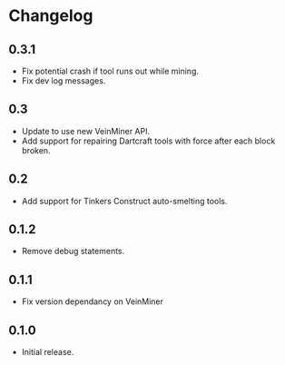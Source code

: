 Changelog
=========

0.3.1
-----
* Fix potential crash if tool runs out while mining.
* Fix dev log messages.

0.3
----
* Update to use new VeinMiner API.
* Add support for repairing Dartcraft tools with force after each block broken.

0.2
----
* Add support for Tinkers Construct auto-smelting tools.

0.1.2
-----
* Remove debug statements.

0.1.1
-----
* Fix version dependancy on VeinMiner

0.1.0
-----
* Initial release.

